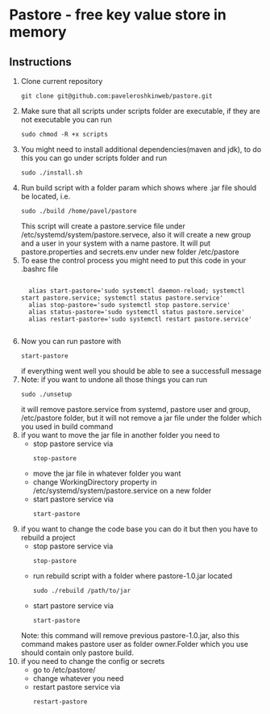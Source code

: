 <h1>Pastore - free key value store in memory</h1>

<h2>Instructions</h2>
<ol>
  <li>Clone current repository <pre><code>git clone git@github.com:paveleroshkinweb/pastore.git</pre></code></li>
  <li>Make sure that all scripts under scripts folder are executable, if they are not executable you can run <pre><code>sudo chmod -R +x scripts</pre></code></li>
  <li>You might need to install additional dependencies(maven and jdk), to do this you can go under scripts folder and run <pre><code>sudo ./install.sh</pre></code></li>
  <li>Run build script with a folder param which shows where .jar file should be located, i.e.<pre><code>sudo ./build /home/pavel/pastore</pre></code>This script will create a pastore.service file under /etc/systemd/system/pastore.servece, also it will create a new group and a user in your system with a name pastore. It will put pastore.properties and secrets.env under new folder /etc/pastore</li>
  <li>To ease the control process you might need to put this code in your .bashrc file
  <pre><code>
  alias start-pastore='sudo systemctl daemon-reload; systemctl start pastore.service; systemctl status pastore.service'
  alias stop-pastore='sudo systemctl stop pastore.service'
  alias status-pastore='sudo systemctl status pastore.service'
  alias restart-pastore='sudo systemctl restart pastore.service'
  </pre></code></li>
  <li>Now you can run pastore with <pre><code>start-pastore</pre></code>if everything went well you should be able to see a successfull message</li>
  <li>Note: if you want to undone all those things you can run <pre><code>sudo ./unsetup</pre></code>it will remove pastore.service from systemd, pastore user and group, /etc/pastore folder, but it will not remove a jar file under the folder which you used in build command</li>
  <li>if you want to move the jar file in another folder you need to
    <ul>
      <li>stop pastore service via<pre><code>stop-pastore</pre></code>
      <li>move the jar file in whatever folder you want</li>
      <li>change WorkingDirectory property in /etc/systemd/system/pastore.service on a new folder</li>
      <li>start pastore service via<pre><code>start-pastore</pre></code></li>
    </ul>
  </li>
  <li>if you want to change the code base you can do it but then you have to rebuild a project
    <ul>
      <li>stop pastore service via<pre><code>stop-pastore</pre></code></li>
      <li>run rebuild script with a folder where pastore-1.0.jar located<pre><code>sudo ./rebuild /path/to/jar</pre></code></li>
      <li>start pastore service via<pre><code>start-pastore</pre></code></li>
    </ul>
    Note: this command will remove previous pastore-1.0.jar, also this command makes pastore user as folder owner.Folder which you use should contain only pastore build.
  </li>
  <li>if you need to change the config or secrets
    <ul>
      <li>go to /etc/pastore/</li>
      <li>change whatever you need</li>
      <li>restart pastore service via <pre><code>restart-pastore</pre></code></li>
    </ul>
  </li>
</ol>